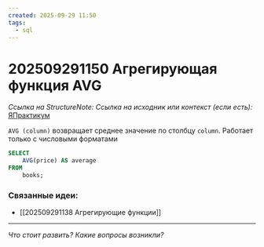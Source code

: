 ```yaml
---
created: 2025-09-29 11:50
tags:
  - sql
---
```

# 202509291150 Агрегирующая функция AVG

*Ссылка на StructureNote:*
*Ссылка на исходник или контекст (если есть):* [ЯПрактикум](https://practicum.yandex.ru/learn/backend-nodejs/courses/a4214ab0-2146-4152-b90e-651bf4c7ca5e/sprints/564244/topics/1b53ba64-4733-4307-b1cd-4bdadedf0af9/lessons/64a2296e-eec6-4dc5-afe2-17f8349f1060/)

`AVG (column)` возвращает среднее значение по столбцу `column`. Работает только с числовыми форматами

```sql
SELECT 
    AVG(price) AS average
FROM
    books;
```

### Связанные идеи:

* [[202509291138 Агрегирующие функции]]
---

*Что стоит развить? Какие вопросы возникли?*
